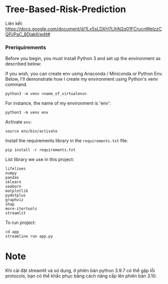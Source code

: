 # Tree-Based-Risk-Prediction

Liên kết: https://docs.google.com/document/d/1Lx5sLDXH7LIhN2q01FCrucnWelzzCQPJPaC_8DiaklI/edit#

### Preriquirements

Before you begin, you must install Python 3 and set up the environment as described below:

If you wish, you can create env using Anaconda / Miniconda or Python Env. Below, I'll demonstrate how I create my environment using Python's venv command.

```
python3 -m venv <name_of_virtualenv>
```

For instance, the name of my environment is 'env':

```
python3 -m venv env
```

Activate `env`:

```
source env/bin/activate
```

Install the requirements library in the `requirements.txt` file:

```
pip install -r requirements.txt
```

List library we use in this project:

```
lifelines
numpy
pandas
sklearn
seaborn
matplotlib
pydotplus
graphviz
shap
more-itertools
streamlit
```

To run project:

```
cd app
streamline run app.py
```

# Note

Khi cài đặt streamlit và sử dụng, ở phiên bản python 3.9.7 có thể gặp lỗi protocols, bạn có thể khắc phục bằng cách nâng cấp lên phiên bản 3.10.
